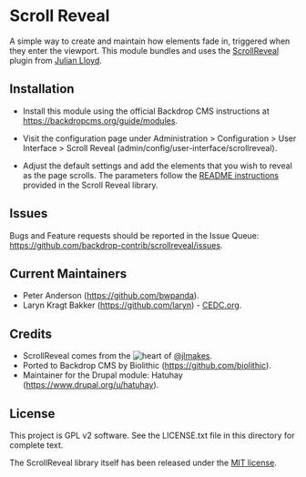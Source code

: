 Scroll Reveal
=============

A simple way to create and maintain how elements fade in, triggered when they
enter the viewport. This module bundles and uses the
[ScrollReveal](https://github.com/jlmakes/scrollreveal) plugin from
[Julian Lloyd](https://github.com/jlmakes).

Installation
------------

- Install this module using the official Backdrop CMS instructions at
  https://backdropcms.org/guide/modules.

- Visit the configuration page under Administration > Configuration > User
  Interface > Scroll Reveal (admin/config/user-interface/scrollreveal).

- Adjust the default settings and add the elements that you wish to reveal as
  the page scrolls. The parameters follow the [README instructions](https://github.com/backdrop-contrib/scrollreveal/blob/1.x-2.x/library/README.md#22-the-starting-defaults)
  provided in the Scroll Reveal library.

Issues
------

Bugs and Feature requests should be reported in the Issue Queue:
https://github.com/backdrop-contrib/scrollreveal/issues.

Current Maintainers
-------------------

- Peter Anderson (https://github.com/bwpanda).
- Laryn Kragt Bakker (https://github.com/laryn) - [CEDC.org](https://cedc.org).

Credits
-------

- ScrollReveal comes from the ![heart](http://i.imgur.com/oXJmdtz.gif) of
  [@jlmakes](https://twitter.com/jlmakes).
- Ported to Backdrop CMS by Biolithic (https://github.com/biolithic).
- Maintainer for the Drupal module: Hatuhay (https://www.drupal.org/u/hatuhay).

License
-------

This project is GPL v2 software. See the LICENSE.txt file in this directory for
complete text.

The ScrollReveal library itself has been released under the [MIT license](https://github.com/backdrop-contrib/scrollreveal/blob/1.x-2.x/library/LICENSE.md).

